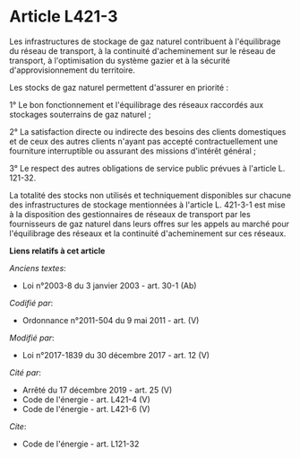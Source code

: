 # Article L421-3

Les infrastructures de stockage de gaz naturel contribuent à l'équilibrage du réseau de transport, à la continuité
d'acheminement sur le réseau de transport, à l'optimisation du système gazier et à la sécurité d'approvisionnement du
territoire.

Les stocks de gaz naturel permettent d'assurer en priorité :

1° Le bon fonctionnement et l'équilibrage des réseaux raccordés aux stockages souterrains de gaz naturel ;

2° La satisfaction directe ou indirecte des besoins des clients domestiques et de ceux des autres clients n'ayant pas accepté
contractuellement une fourniture interruptible ou assurant des missions d'intérêt général ;

3° Le respect des autres obligations de service public prévues à l'article L. 121-32.

La totalité des stocks non utilisés et techniquement disponibles sur chacune des infrastructures de stockage mentionnées à
l'article L. 421-3-1 est mise à la disposition des gestionnaires de réseaux de transport par les fournisseurs de gaz naturel
dans leurs offres sur les appels au marché pour l'équilibrage des réseaux et la continuité d'acheminement sur ces réseaux.

**Liens relatifs à cet article**

_Anciens textes_:

  - Loi n°2003-8 du 3 janvier 2003 - art. 30-1 (Ab)

_Codifié par_:

  - Ordonnance n°2011-504 du 9 mai 2011 - art. (V)

_Modifié par_:

  - Loi n°2017-1839 du 30 décembre 2017 - art. 12 (V)

_Cité par_:

  - Arrêté du 17 décembre 2019 - art. 25 (V)
  - Code de l'énergie - art. L421-4 (V)
  - Code de l'énergie - art. L421-6 (V)

_Cite_:

  - Code de l'énergie - art. L121-32
